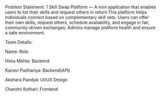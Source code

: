 Problem Statement: 1
Skill Swap Platform — A mini application that enables users to list their skills and request others in return.This platform helps individuals connect based on complementary skill sets.
Users can offer their own skills, request others, schedule availability, and engage in fair, community-driven exchanges. Admins manage platform health and ensure a safe environment.

Team Details:

 Name:                           Role                                              

 Hima Mehta:                     Backend
 
 Kairavi Padhariya:              Backend(API)
 
 Akshara Pandya:                 UI/UX Design 
 
 Chandni Kothari:                Frontend
